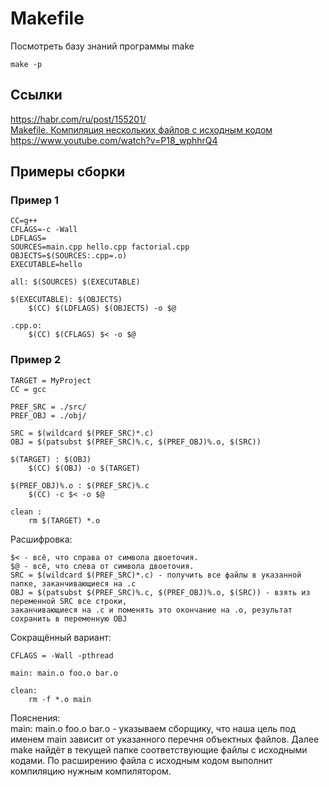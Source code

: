 # Makefile
Посмотреть базу знаний программы make
```
make -p
```
## Ссылки
https://habr.com/ru/post/155201/  
[Makefile. Компиляция нескольких файлов с исходным кодом](https://www.youtube.com/watch?v=9PeEYcYHHkM)  
https://www.youtube.com/watch?v=P18_wphhrQ4  

## Примеры сборки
### Пример 1
```
CC=g++
CFLAGS=-c -Wall
LDFLAGS=
SOURCES=main.cpp hello.cpp factorial.cpp
OBJECTS=$(SOURCES:.cpp=.o)
EXECUTABLE=hello

all: $(SOURCES) $(EXECUTABLE)
	
$(EXECUTABLE): $(OBJECTS) 
	$(CC) $(LDFLAGS) $(OBJECTS) -o $@

.cpp.o:
	$(CC) $(CFLAGS) $< -o $@
```
### Пример 2
```
TARGET = MyProject
CC = gcc

PREF_SRC = ./src/
PREF_OBJ = ./obj/

SRC = $(wildcard $(PREF_SRC)*.c)
OBJ = $(patsubst $(PREF_SRC)%.c, $(PREF_OBJ)%.o, $(SRC))

$(TARGET) : $(OBJ)
	$(CC) $(OBJ) -o $(TARGET)

$(PREF_OBJ)%.o : $(PREF_SRC)%.c
	$(CC) -c $< -o $@

clean :
	rm $(TARGET) *.o
```
Расшифровка:
```
$< - всё, что справа от символа двоеточия.  
$@ - всё, что слева от символа двоеточия.
SRC = $(wildcard $(PREF_SRC)*.c) - получить все файлы в указанной папке, заканчивающиеся на .c  
OBJ = $(patsubst $(PREF_SRC)%.c, $(PREF_OBJ)%.o, $(SRC)) - взять из переменной SRC все строки,
заканчивающиеся на .c и поменять это окончание на .o, результат сохранить в переменную OBJ
```

Сокращённый вариант:
```
CFLAGS = -Wall -pthread

main: main.o foo.o bar.o

clean:
	rm -f *.o main
```
Пояснения:  
main: main.o foo.o bar.o - указываем сборщику, что наша цель под именем main зависит от указанного перечня объектных файлов. Далее make найдёт в текущей папке соответствующие файлы с исходными кодами. По расширению файла с исходным кодом выполнит компиляцию нужным компилятором.

